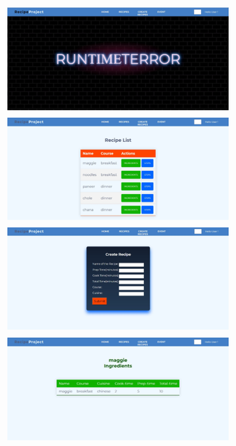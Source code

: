![HOME-PAGE](./home.JPG?raw=true "Home Page")

![View-PAGE](./view.JPG?raw=true "View Page")

![Create-PAGE](./create.JPG?raw=true "Create Page")

![Ingredients-PAGE](./recipe_ingredients.JPG?raw=true "Home Page")
